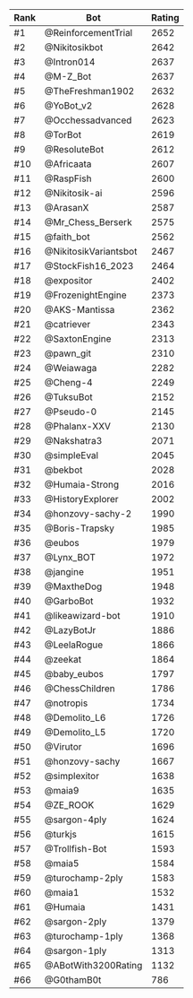 Rank|Bot|Rating
---|---|---
#1|@ReinforcementTrial|2652
#2|@Nikitosikbot|2642
#3|@Intron014|2637
#4|@M-Z_Bot|2637
#5|@TheFreshman1902|2632
#6|@YoBot_v2|2628
#7|@Occhessadvanced|2623
#8|@TorBot|2619
#9|@ResoluteBot|2612
#10|@Africaata|2607
#11|@RaspFish|2600
#12|@Nikitosik-ai|2596
#13|@ArasanX|2587
#14|@Mr_Chess_Berserk|2575
#15|@faith_bot|2562
#16|@NikitosikVariantsbot|2467
#17|@StockFish16_2023|2464
#18|@expositor|2402
#19|@FrozenightEngine|2373
#20|@AKS-Mantissa|2362
#21|@catriever|2343
#22|@SaxtonEngine|2313
#23|@pawn_git|2310
#24|@Weiawaga|2282
#25|@Cheng-4|2249
#26|@TuksuBot|2152
#27|@Pseudo-0|2145
#28|@Phalanx-XXV|2130
#29|@Nakshatra3|2071
#30|@simpleEval|2045
#31|@bekbot|2028
#32|@Humaia-Strong|2016
#33|@HistoryExplorer|2002
#34|@honzovy-sachy-2|1990
#35|@Boris-Trapsky|1985
#36|@eubos|1979
#37|@Lynx_BOT|1972
#38|@jangine|1951
#39|@MaxtheDog|1948
#40|@GarboBot|1932
#41|@likeawizard-bot|1910
#42|@LazyBotJr|1886
#43|@LeelaRogue|1866
#44|@zeekat|1864
#45|@baby_eubos|1797
#46|@ChessChildren|1786
#47|@notropis|1734
#48|@Demolito_L6|1726
#49|@Demolito_L5|1720
#50|@Virutor|1696
#51|@honzovy-sachy|1667
#52|@simplexitor|1638
#53|@maia9|1635
#54|@ZE_ROOK|1629
#55|@sargon-4ply|1624
#56|@turkjs|1615
#57|@Trollfish-Bot|1593
#58|@maia5|1584
#59|@turochamp-2ply|1583
#60|@maia1|1532
#61|@Humaia|1431
#62|@sargon-2ply|1379
#63|@turochamp-1ply|1368
#64|@sargon-1ply|1313
#65|@ABotWith3200Rating|1132
#66|@G0thamB0t|786
